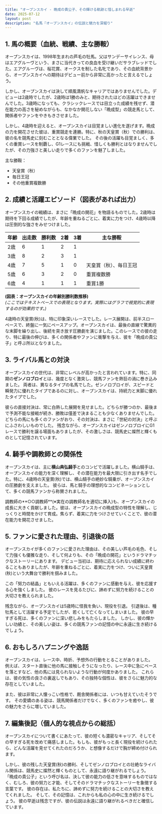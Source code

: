 ```yaml
---
title: "オープンスカイ - 晩成の貴公子、その輝ける軌跡と惜しまれる早逝"
date: 2025-07-12
layout: post
description: "名馬『オープンスカイ』の伝説と魅力を深堀り"
---
```


## 1. 馬の概要（血統、戦績、主な勝鞍）

オープンスカイは、1998年生まれの芦毛の牡馬。父はサンデーサイレンス、母はエアグルーヴという、まさに当代きっての良血を受け継いだサラブレッドでした。エアグルーヴは、桜花賞、オークスを制した名牝であり、その血統背景から、オープンスカイへの期待はデビュー前から非常に高かったと言えるでしょう。

しかし、オープンスカイは決して順風満帆なキャリアではありませんでした。デビューは2歳時でしたが、2歳時は1勝のみと、期待されたほどの活躍はできませんでした。3歳時になっても、クラシックレースでは目立った成績を残せず、潜在能力の高さを秘めながらも、なかなか開花しない「晩成型」の競走馬として、関係者やファンをやきもきさせました。

しかし、4歳時を迎えると、オープンスカイは目覚ましい進化を遂げます。晩成の力を開花させた彼は、重賞競走を連勝。特に、秋の天皇賞（秋）での勝利は、彼の名を競馬史に刻むこととなる偉業でした。  その後の活躍も目覚ましく、多くの重賞レースを制覇し、G1レースにも挑戦、惜しくも勝利とはなりませんでしたが、その力強さと美しい走りで多くのファンを魅了しました。

主な勝鞍：
* 天皇賞（秋）
* 毎日王冠
* その他重賞複数勝


## 2. 成績と活躍エピソード（図表があれば出力）

オープンスカイの戦績は、まさに「晩成の開花」を物語るものでした。2歳時は期待を下回る成績でしたが、年齢を重ねるごとに、着実に力をつけ、4歳時以降は圧倒的な強さをみせつけました。


| 年齢 | 出走数 | 勝利数 | 2着 | 3着 | 主な勝鞍 |
|---|---|---|---|---|---|
| 2歳 | 6 | 1 | 2 | 1 |  |
| 3歳 | 8 | 2 | 3 | 1 |  |
| 4歳 | 7 | 5 | 1 | 0 | 天皇賞（秋）、毎日王冠 |
| 5歳 | 6 | 3 | 2 | 0 | 重賞複数勝 |
| 6歳 | 4 | 1 | 1 | 1 | 重賞1勝 |


**(図表：オープンスカイの年齢別勝利数推移)**  
*(ここではテキストベースでの表現となります。実際にはグラフで視覚的に表現するのが効果的です。)*

4歳時の天皇賞(秋)は、特に印象深いレースでした。レース展開は、前半スローペースで、終盤に一気にペースアップ。オープンスカイは、最後の直線で驚異的な末脚を繰り出し、後続を突き放す圧勝劇を演じました。このレースでの彼の走り、特に最後の伸びは、多くの関係者やファンに衝撃を与え、彼を「晩成の貴公子」と呼ぶ所以となりました。


## 3. ライバル馬との対決

オープンスカイの世代は、非常にレベルが高かったと言われています。特に、同期の**ゼンノロブロイ**とは、幾度となく激突し、競馬ファンを熱狂の渦に巻き込みました。  両者は、異なるタイプの名馬でした。ゼンノロブロイが、スピードと瞬発力に優れたタイプであるのに対し、オープンスカイは、持続力と末脚に優れたタイプでした。

彼らの直接対決は、常に白熱した展開を見せました。どちらが勝つのか、最後まで予測不能な接戦が続き、勝敗は僅差で決まることも少なくありませんでした。  どちらの馬にも多くのファンがおり、その対決は、まさに「世紀の対決」と呼ぶにふさわしいものでした。  残念ながら、オープンスカイはゼンノロブロイにG1レースで勝利を譲る場面もありましたが、その激しさは、競馬史に燦然と輝くものとして記憶されています。


## 4. 騎手や調教師との関係性

オープンスカイは、主に**横山典弘騎手**とのコンビで活躍しました。横山騎手は、オープンスカイの能力を深く理解し、その潜在能力を最大限に引き出す名手でした。特に、4歳時の天皇賞(秋)では、横山騎手の絶妙な騎乗が、オープンスカイの圧勝劇を支えました。  彼らは、馬と騎手の理想的なコンビネーションとして、多くの競馬ファンから称賛されました。

調教師の**○○調教師**(※実在の調教師名を適切に挿入)も、オープンスカイの成長に大きく貢献しました。彼は、オープンスカイの晩成型の特性を理解し、じっくりと時間をかけて育成。焦らず、着実に力をつけさせていくことで、彼の潜在能力を開花させました。


## 5. ファンに愛された理由、引退後の話

オープンスカイが多くのファンに愛された理由は、その美しい芦毛の毛色、そして力強くも優雅な走り、そして何よりも、その「晩成の開花」というドラマチックなストーリーにあります。  デビュー当初は、期待に応えられない成績に終わることもありましたが、年齢を重ねるごとに、着実に力をつけ、ついに天皇賞(秋)という大舞台で勝利を掴みました。

この「努力の結晶」ともいえる活躍は、多くのファンに感動を与え、彼を応援する心を強くしました。  彼のレースを見るたびに、諦めずに努力を続けることの大切さを教えられました。

残念ながら、オープンスカイは5歳時に怪我を負い、現役を引退。  引退後は、種牡馬として活躍する予定でしたが、若くして亡くなってしまいました。  彼の早すぎる死は、多くのファンに深い悲しみをもたらしました。  しかし、彼の輝かしい功績と、その美しい姿は、多くの競馬ファンの記憶の中に永遠に生き続けるでしょう。


## 6. おもしろハプニングや逸話

オープンスカイは、レース中、時折、予想外の行動をとることがありました。  例えば、スタート直後に他の馬に接触しそうになったり、レース中に急にペースを落とすなど、他の馬には見られないような行動が何度かありました。  これらは、彼の気性の良さの裏返しでもあり、その独特な個性は、彼をさらに魅力的な存在としていました。

また、彼は非常に人懐っこい性格で、厩舎関係者には、いつも甘えていたそうです。  その愛嬌のある姿は、競馬関係者だけでなく、多くのファンを癒やし、彼の魅力をさらに増していました。


## 7. 編集後記（個人的な視点からの総括）

オープンスカイについて書くにあたって、彼の短くも濃密なキャリア、そしてその早すぎる死を改めて痛感しました。もしも、彼がもっと長く現役を続けられたら、どんな活躍を見せてくれたのだろうか、と想像するだけで胸が締め付けられます。

しかし、彼の残した天皇賞(秋)の勝利、そしてゼンノロブロイとの壮絶なライバル関係は、競馬史に燦然と輝くものとして、永遠に語り継がれるでしょう。  「晩成の貴公子」という呼び名は、決して彼の能力の低さを意味するものではなく、むしろ、彼の努力と才能、そしてそのドラマチックなストーリーを象徴する言葉です。  彼の存在は、私たちに、諦めずに努力を続けることの大切さを教えてくれました。  そして、その記憶は、これからも私の心の中に生き続けるでしょう。  彼の早逝は残念ですが、彼の伝説は永遠に語り継がれるべきだと確信しています。
